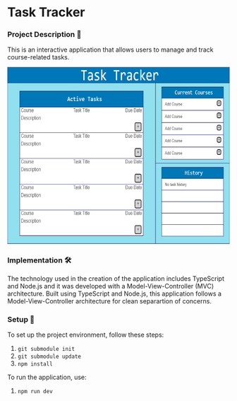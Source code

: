 # Task Tracker

### Project Description 📝
This is an interactive application that allows users to manage and track course-related tasks.

<img src="imgs/TaskTracker.png" alt="Task Tracker Image" width="600" height="400"/>

### Implementation 🛠
The technology used in the creation of the application includes TypeScript and Node.js and it was developed with a Model-View-Controller (MVC) architecture.
Built using TypeScript and Node.js, this application follows a Model-View-Controller architecture for clean separartion of concerns.

### Setup 🚀
To set up the project environment, follow these steps:
1. ```git submodule init```
2. ```git submodule update```
3. ```npm install```

To run the application, use:
1. ```npm run dev```
